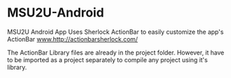 MSU2U-Android
=============
MSU2U Android App
Uses Sherlock ActionBar to easily customize the app's ActionBar
www.http://actionbarsherlock.com/

The ActionBar Library files are already in the project folder. 
However, it have to be imported as a project separately to compile 
any project using it's library.
 

